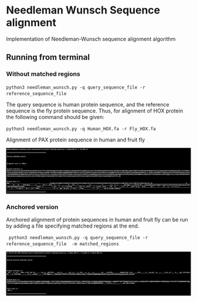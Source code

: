 # Needleman Wunsch Sequence alignment #

Implementation of Needleman-Wunsch sequence alignment algorithm


## Running from terminal ##


### Without matched regions ###

` python3 needleman_wunsch.py -q query_sequence_file -r reference_sequence_file `

The query sequence is human protein sequence, and the reference sequence is the fly protein sequence. Thus, for alignment of HOX protein the following command should be given:

` python3 needleman_wunsch.py -q Human_HOX.fa -r Fly_HOX.fa `


Alignment of PAX protein sequence in human and fruit fly

![picture alt](https://github.com/Mahendra-Maiti/needleman_wunsch/blob/master/align_PAX.png "Alignment of PAX protein")


### Anchored version ###

Anchored alignment of protein sequences in human and fruit fly can be run by adding a file specifying matched regions at the end.

` python3 needleman_wunsch.py -q query_sequence_file -r reference_sequence_file  -m matched_regions`

![picture alt](https://github.com/Mahendra-Maiti/needleman_wunsch/blob/master/anchored_align_HOX.png)

